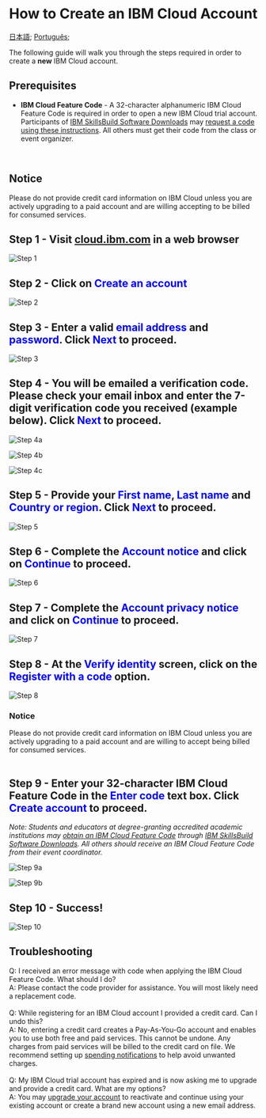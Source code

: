# How to Create an IBM Cloud Account 

[日本語](/academic-initiative/jp/how-to/How-to-create-an-IBM-Cloud-account/readme.md);
[Português](/academic-initiative/pt-br/how-to/How-to-create-an-IBM-Cloud-account/readme.md);

The following guide will walk you through the steps required in order to create a **new** IBM Cloud account.
<br />

## Prerequisites

- **IBM Cloud Feature Code** - A 32-character alphanumeric IBM Cloud Feature Code is required in order to open a new IBM Cloud trial account.  Participants of [IBM SkillsBuild Software Downloads](https://www.ibm.com/academic) may [request a code using these instructions](https://github.com/academic-initiative/documentation/blob/main/academic-initiative/how-to/How-to-request-and-IBM-Cloud-Feature-Code/readme.md).  All others must get their code from the class or event organizer.
<br />

## Notice
Please do not provide credit card information on IBM Cloud unless you are actively upgrading to a paid account and are willing accepting to be billed for consumed services.
<br />

## Step 1 - Visit [cloud.ibm.com](https://cloud.ibm.com) in a web browser

![Step 1](images/step-n1.png) 

## Step 2 - Click on <span style="color:blue">**Create an account**</span>

![Step 2](images/step-n2.png) 

## Step 3 - Enter a valid <span style="color:blue">**email address**</span> and <span style="color:blue">**password**</span>.  Click <span style="color:blue">**Next**</span> to proceed.

![Step 3](images/step-n3.png) 

## Step 4 - You will be emailed a verification code.  Please check your email inbox and enter the 7-digit verification code you received (example below).  Click <span style="color:blue">**Next**</span> to proceed.

![Step 4a](images/step-n4a.png)

![Step 4b](images/step-n4b.png)

![Step 4c](images/step-n4c.png)

## Step 5 - Provide your <span style="color:blue">**First name**</span>, <span style="color:blue">**Last name**</span> and <span style="color:blue">**Country or region**</span>. Click <span style="color:blue">**Next**</span> to proceed.

![Step 5](images/step-n5.png)

## Step 6 - Complete the <span style="color:blue">**Account notice**</span> and click on <span style="color:blue">**Continue**</span> to proceed.

![Step 6](images/step-n6.png)

## Step 7 - Complete the <span style="color:blue">**Account privacy notice**</span> and click on <span style="color:blue">**Continue**</span> to proceed.

![Step 7](images/step-n7.png)

## Step 8 - At the <span style="color:blue">**Verify identity**</span> screen, click on the <span style="color:blue">**Register with a code**</span> option.

![Step 8](images/step-n8.png)

### Notice
Please do not provide credit card information on IBM Cloud unless you are actively upgrading to a paid account and are willing to accept being billed for consumed services.
<br />
<br />

## Step 9 - Enter your 32-character IBM Cloud Feature Code in the <span style="color:blue">**Enter code**</span> text box.  Click <span style="color:blue">**Create account**</span> to proceed.

_Note: Students and educators at degree-granting accredited academic institutions may [obtain an IBM Cloud Feature Code](https://github.com/academic-initiative/documentation/blob/main/academic-initiative/how-to/How-to-request-and-IBM-Cloud-Feature-Code/readme.md) through [IBM SkillsBuild Software Downloads](https://www.ibm.com/academic).  All others should receive an IBM Cloud Feature Code from their event coordinator._

![Step 9a](images/step-n9a.png)

![Step 9b](images/step-n9b.png)

## Step 10 - Success!

![Step 10](images/step-n10.png)

## Troubleshooting

Q: I received an error message with code when applying the IBM Cloud Feature Code.  What should I do?
<br />
A: Please contact the code provider for assistance.  You will most likely need a replacement code.
<br />
<br />
Q: While registering for an IBM Cloud account I provided a credit card.  Can I undo this?
<br />
A: No, entering a credit card creates a Pay-As-You-Go account and enables you to use both free and paid services. This cannot be undone.  Any charges from paid services will be billed to the credit card on file. We recommend setting up [spending notifications](https://cloud.ibm.com/docs/billing-usage?topic=billing-usage-spending) to help avoid unwanted charges.
<br />
<br />
Q: My IBM Cloud trial account has expired and is now asking me to upgrade and provide a credit card.  What are my options?
<br />
A: You may [upgrade your account](https://cloud.ibm.com/docs/account?topic=account-upgrading-account) to reactivate and continue using your existing account or create a brand new account using a new email address.
<br />

